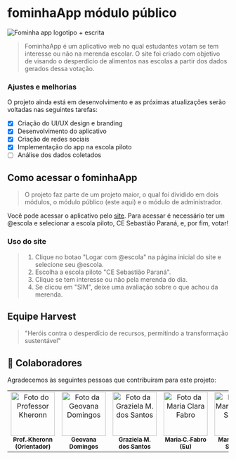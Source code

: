 # fominhaApp módulo público

<img src="assets/images/fominhaAppSemFundo.png" alt="Fominha app logotipo + escrita">

> FominhaApp é um aplicativo web no qual estudantes votam se tem interesse ou não na merenda escolar. O site foi criado com objetivo de visando o desperdício de alimentos nas escolas a partir dos dados gerados dessa votação.

### Ajustes e melhorias

O projeto ainda está em desenvolvimento e as próximas atualizações serão voltadas nas seguintes tarefas:

- [x] Criação do UI/UX design e branding 
- [x] Desenvolvimento do aplicativo
- [x] Criação de redes sociais
- [x] Implementação do app na escola piloto
- [ ] Análise dos dados coletados

## Como acessar o fominhaApp

> O projeto faz parte de um projeto maior, o qual foi dividido em dois módulos, o módulo público (este aqui) e o módulo de administrador.

Você pode acessar o aplicativo pelo <a href="https://participe-escola.vercel.app/index.html" title="Link do site">site</a>. Para acessar é necessário ter um @escola e selecionar a escola piloto, CE Sebastião Paraná, e, por fim, votar!

### Uso do site

> 1. Clique no botao "Logar com @escola" na página inicial do site e selecione seu @escola.
> 2. Escolha a escola piloto "CE Sebastião Paraná".
> 3. Clique se tem interesse ou não pela merenda do dia.
> 4. Se clicou em "SIM", deixe uma avaliação sobre o que achou da merenda.

## Equipe Harvest 

> "Heróis contra o desperdício de recursos, permitindo a transformação sustentável"

## 🤝 Colaboradores

Agradecemos às seguintes pessoas que contribuíram para este projeto:

<table>
  <tr>
    <td align="center">
      <a href="https://github.com/kheronn" title="Link perfil GitHub do Professor Kheronn">
        <img src="https://avatars.githubusercontent.com/u/26843093?v=4" width="100px;" alt="Foto do Professor Kheronn"/><br>
        <sub>
          <b>Prof. Kheronn</b><br>
          <b>(Orientador)</b>
        </sub>
      </a>
    </td>
    <td align="center">
      <a href="https://github.com/ggsundays" title="Link perfil GitHub da Geovana Domingos">
        <img src="assets/images/geovanaDomingos.png" width="100px;" alt="Foto da Geovana Domingos"/><br>
        <sub>
          <b>Geovana Domingos</b>
        </sub>
      </a>
    </td>
    <td align="center">
      <a href="https://github.com/Grazizpzp" title="Link perfil GitHub da Graziela M. dos Santos">
        <img src="/assets/images/grazielaDosSantos.png" width="100px;" alt="Foto da  Graziela M. dos Santos"/><br>
        <sub>
          <b>Graziela M. dos Santos</b>
        </sub>
      </a>
    </td>
    <td align="center">
      <a href="https://github.com/kdankz" title="Link perfil GitHub da Maria Clara Fabro">
        <img src="assets/images/mariaCFabro.png" width="100px;" alt="Foto da Maria Clara Fabro"/><br>
        <sub>
          <b>Maria C. Fabro</b><br>
          <b>(Eu)</b>
        </sub>
      </a>
    </td>
    <td align="center">
      <a href="https://github.com/pontotori" title="Link perfil GitHub da Maria Vitoria Sabater">
        <img src="assets/images/mariaVitoriaSabater.png" width="100px;" alt="Foto da Maria Vitoria Sabater"/><br>
        <sub>
          <b>Maria Vitoria Sabater</b>
        </sub>
      </a>
    </td>
  </tr>
</table>

